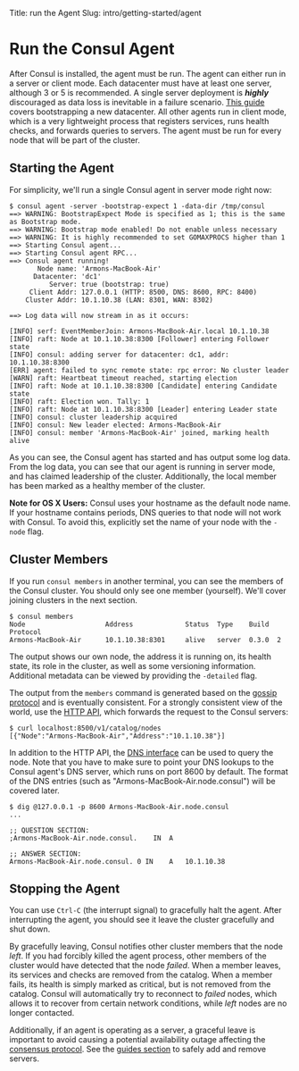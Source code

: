 Title: run the Agent
Slug: intro/getting-started/agent


# Run the Consul Agent

After Consul is installed, the agent must be run. The agent can either run
in a server or client mode. Each datacenter must have at least one server,
although 3 or 5 is recommended. A single server deployment is _**highly**_ discouraged
as data loss is inevitable in a failure scenario. [This guide](/docs/guides/bootstrapping.html)
covers bootstrapping a new datacenter. All other agents run in client mode, which
is a very lightweight process that registers services, runs health checks,
and forwards queries to servers. The agent must be run for every node that
will be part of the cluster.

## Starting the Agent

For simplicity, we'll run a single Consul agent in server mode right now:

```
$ consul agent -server -bootstrap-expect 1 -data-dir /tmp/consul
==> WARNING: BootstrapExpect Mode is specified as 1; this is the same as Bootstrap mode.
==> WARNING: Bootstrap mode enabled! Do not enable unless necessary
==> WARNING: It is highly recommended to set GOMAXPROCS higher than 1
==> Starting Consul agent...
==> Starting Consul agent RPC...
==> Consul agent running!
       Node name: 'Armons-MacBook-Air'
      Datacenter: 'dc1'
          Server: true (bootstrap: true)
     Client Addr: 127.0.0.1 (HTTP: 8500, DNS: 8600, RPC: 8400)
    Cluster Addr: 10.1.10.38 (LAN: 8301, WAN: 8302)

==> Log data will now stream in as it occurs:

[INFO] serf: EventMemberJoin: Armons-MacBook-Air.local 10.1.10.38
[INFO] raft: Node at 10.1.10.38:8300 [Follower] entering Follower state
[INFO] consul: adding server for datacenter: dc1, addr: 10.1.10.38:8300
[ERR] agent: failed to sync remote state: rpc error: No cluster leader
[WARN] raft: Heartbeat timeout reached, starting election
[INFO] raft: Node at 10.1.10.38:8300 [Candidate] entering Candidate state
[INFO] raft: Election won. Tally: 1
[INFO] raft: Node at 10.1.10.38:8300 [Leader] entering Leader state
[INFO] consul: cluster leadership acquired
[INFO] consul: New leader elected: Armons-MacBook-Air
[INFO] consul: member 'Armons-MacBook-Air' joined, marking health alive
```

As you can see, the Consul agent has started and has output some log
data. From the log data, you can see that our agent is running in server mode,
and has claimed leadership of the cluster. Additionally, the local member has
been marked as a healthy member of the cluster.

<div class="alert alert-block alert-warning">
<strong>Note for OS X Users:</strong> Consul uses your hostname as the
default node name. If your hostname contains periods, DNS queries to
that node will not work with Consul. To avoid this, explicitly set
the name of your node with the <code>-node</code> flag.
</div>

## Cluster Members

If you run `consul members` in another terminal, you can see the members of
the Consul cluster. You should only see one member (yourself). We'll cover
joining clusters in the next section.

```
$ consul members
Node                    Address             Status  Type    Build  Protocol
Armons-MacBook-Air      10.1.10.38:8301     alive   server  0.3.0  2
```

The output shows our own node, the address it is running on, its
health state, its role in the cluster, as well as some versioning information.
Additional metadata can be viewed by providing the `-detailed` flag.

The output from the `members` command is generated based on the
[gossip protocol](/docs/internals/gossip.html) and is eventually consistent.
For a strongly consistent view of the world, use the
[HTTP API](/docs/agent/http.html), which forwards the request to the
Consul servers:

```
$ curl localhost:8500/v1/catalog/nodes
[{"Node":"Armons-MacBook-Air","Address":"10.1.10.38"}]
```

In addition to the HTTP API, the
[DNS interface](/docs/agent/dns.html) can be used to query the node. Note
that you have to make sure to point your DNS lookups to the Consul agent's
DNS server, which runs on port 8600 by default. The format of the DNS
entries (such as "Armons-MacBook-Air.node.consul") will be covered later.

```
$ dig @127.0.0.1 -p 8600 Armons-MacBook-Air.node.consul
...

;; QUESTION SECTION:
;Armons-MacBook-Air.node.consul.	IN	A

;; ANSWER SECTION:
Armons-MacBook-Air.node.consul.	0 IN	A	10.1.10.38
```

## Stopping the Agent

You can use `Ctrl-C` (the interrupt signal) to gracefully halt the agent.
After interrupting the agent, you should see it leave the cluster gracefully
and shut down.

By gracefully leaving, Consul notifies other cluster members that the
node _left_. If you had forcibly killed the agent process, other members
of the cluster would have detected that the node _failed_. When a member leaves,
its services and checks are removed from the catalog. When a member fails,
its health is simply marked as critical, but is not removed from the catalog.
Consul will automatically try to reconnect to _failed_ nodes, which allows it
to recover from certain network conditions, while _left_ nodes are no longer contacted.

Additionally, if an agent is operating as a server, a graceful leave is important
to avoid causing a potential availability outage affecting the [consensus protocol](/docs/internals/consensus.html).
See the [guides section](/docs/guides/index.html) to safely add and remove servers.

